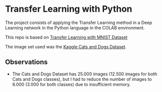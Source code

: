 # Transfer Learning with Python

The project consists of applying the Transfer Learning method in a Deep Learning network in the Python language in the COLAB environment.

This repo is based on [Transfer Learning with MNIST Dataset](https://colab.research.google.com/github/kylemath/ml4a-guides/blob/master/notebooks/transfer-learning.ipynb)

The image set used was the [Kaggle Cats and Dogs Dataset](https://www.microsoft.com/en-us/download/details.aspx?id=54765).

## Observations

- The Cats and Dogs Dataset has 25.000 images (12.500 images for both Cats and Dogs classes), but I had to reduce the number of images to 6.000 (3.000 for both classes) due to insufficient memory.